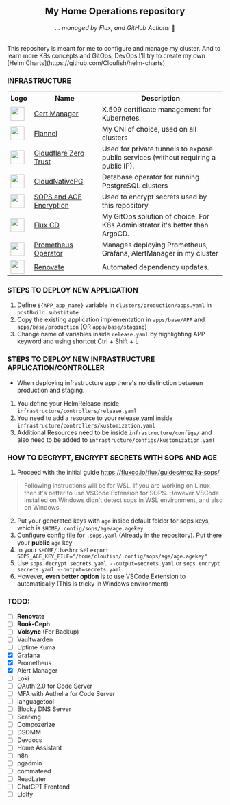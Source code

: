 <div align="center">

## My Home Operations repository

_... managed by Flux, and GitHub Actions_ :robot:


</div>
<br>
This repository is meant for me to configure and manage my cluster.
And to learn more K8s concepts and GitOps, DevOps 
I'll try to create my own [Helm Charts](https://github.com/Cloufish/helm-charts)

### INFRASTRUCTURE 
<table>
    <tr>
        <th>Logo</th>
        <th>Name</th>
        <th>Description</th>
    </tr>
    <tr>
        <td><img width="32" src="https://cdn.jsdelivr.net/gh/walkxcode/dashboard-icons/svg/cert-manager.svg"></td>
        <td><a href="https://cert-manager.io/">Cert Manager</a></td>
        <td>X.509 certificate management for Kubernetes.</td>
    </tr>
    <tr>
        <td><img width="32" src="https://raw.githubusercontent.com/flannel-io/flannel/refs/heads/master/logos/flannel-glyph-color.png"></td>
        <td><a href="https://github.com/flannel-io/flannel">Flannel</a></td>
        <td>My CNI of choice, used on all clusters</td>
    </tr>
    <tr>
        <td><img width="32" src="https://cdn.jsdelivr.net/gh/walkxcode/dashboard-icons/png/cloudflare-zero-trust.png"></td>
        <td><a href="https://developers.cloudflare.com/cloudflare-one/">Cloudflare Zero Trust</a></td>
        <td>Used for private tunnels to expose public services (without requiring a public IP).</td>
    </tr>
    <tr>
        <td><img width="32" src="https://cdn.jsdelivr.net/gh/homarr-labs/dashboard-icons/svg/postgresql.svg"></td>
        <td><a href="https://cloudnative-pg.io/">CloudNativePG</a></td>
        <td>Database operator for running PostgreSQL clusters</td>
    </tr>
    <tr>
        <td><img width="32" src="https://getsops.io/favicons/favicon.ico"></td>
        <td><a href="https://getsops.io/">SOPS and AGE Encryption</a></td>
        <td>Used to encrypt secrets used by this repository</td>
    </tr>
    <tr>
        <td><img width="32" src="https://cdn.jsdelivr.net/gh/homarr-labs/dashboard-icons/svg/flux-cd.svg"></td>
        <td><a href="https://fluxcd.io/">Flux CD</a></td>
        <td>My GitOps solution of choice. For K8s Administrator it's better than ArgoCD.</td>
    </tr>
    <tr>
        <td><img width="32" src="https://prometheus-operator.dev/favicon.svg"></td>
        <td><a href="https://prometheus-operator.dev/">Prometheus Operator</a></td>
        <td>Manages deploying Prometheus, Grafana, AlertManager in my cluster</td>
    </tr>
    <tr>
        <td><img width="32" src="https://www.svgrepo.com/download/374041/renovate.svg"></td>
        <td><a href="https://github.com/renovatebot/renovate">Renovate</a></td>
        <td>Automated dependency updates.</td>
    </tr>
</table>

### STEPS TO DEPLOY NEW APPLICATION
1. Define `${APP_app_name}` variable in `clusters/production/apps.yaml` in `postBuild.substitute`
2. Copy the existing application implementation in `apps/base/APP` and `apps/base/production` (OR `apps/base/staging`)
3. Change name of variables inside `release.yaml` by highlighting APP keyword and using shortcut Ctrl + Shift + L 

### STEPS TO DEPLOY NEW INFRASTRUCTURE APPLICATION/CONTROLLER
- When deploying infrastructure app there's no distinction between production and staging.  

1. You define your HelmRelease inside `infrastructure/controllers/release.yaml`  
2.  You need to add a resource to your release.yaml inside `infrastructure/controllers/kustomization.yaml`  
3. Additional Resources need to be inside `infrastructure/configs/` and also need to be added to `infrastructure/configs/kustomization.yaml`

### HOW TO DECRYPT, ENCRYPT SECRETS WITH SOPS AND AGE
1. Proceed with the initial guide https://fluxcd.io/flux/guides/mozilla-sops/
> Following instructions will be for WSL. If you are working on Linux then it's better to use VSCode Extension for SOPS. However VSCode installed on Windows didn't detect sops in WSL environment, and also on Windows 
2. Put your generated keys with `age` inside default folder for sops keys, which is `$HOME/.config/sops/age/age.agekey`
3. Configure config file for `.sops.yaml` (Already in the repository). Put there your **public** `age` key
4. In your `$HOME/.bashrc` set `export SOPS_AGE_KEY_FILE="/home/cloufish/.config/sops/age/age.agekey"` 
5. Use `sops decrypt secrets.yaml --output=secrets.yaml` or `sops encrypt secrets.yaml --output=secrets.yaml`
6. However, **even better option** is to use VSCode Extension to automatically (This is tricky in Windows environment)

### TODO: 
- [ ] **Renovate**
- [ ] **Rook-Ceph**
- [ ] **Volsync** (For Backup)
- [ ] Vaultwarden 
- [ ] Uptime Kuma
- [X] Grafana
- [X] Prometheus 
- [X] Alert Manager
- [ ] Loki 
- [ ] OAuth 2.0 for Code Server 
- [ ] MFA with Authelia for Code Server
- [ ] languagetool 
- [ ] Blocky DNS Server
- [ ] Searxng 
- [ ] Compozerize 
- [ ] DSOMM 
- [ ] Devdocs
- [ ] Home Assistant
- [ ] n8n
- [ ] pgadmin
- [ ] commafeed
- [ ] ReadLater
- [ ] ChatGPT Frontend
- [ ] Lidify
